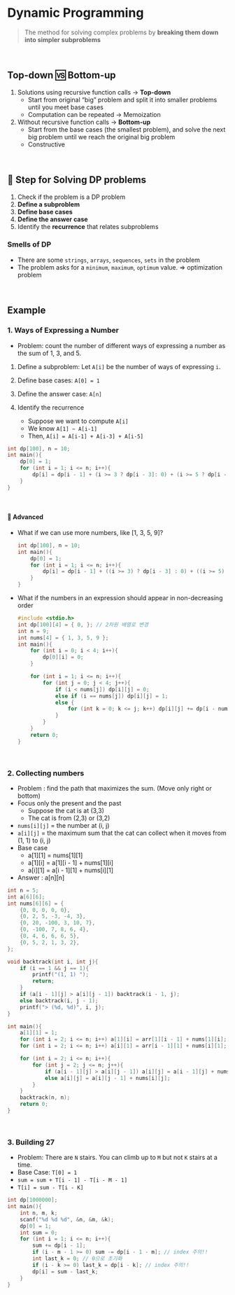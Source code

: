 # Dynamic Programming

> The method for solving complex problems by **breaking them down into simpler subproblems**

<br/>

## Top-down 🆚 Bottom-up

1. Solutions using recursive function calls → **Top-down**
   - Start from original “big” problem and split it into smaller problems until you meet base cases
   - Computation can be repeated → Memoization
2. Without recursive function calls → **Bottom-up**
   - Start from the base cases (the smallest problem), and solve the next big problem until we reach the original big problem
   - Constructive

<br/>

## 👟 Step for Solving DP problems

1. Check if the problem is a DP problem
2. **Define a subproblem**
3. **Define base cases**
4. **Define the answer case**
5. Identify the **recurrence** that relates subproblems

### Smells of DP

- There are some `strings`, `arrays`, `sequences`, `sets` in the problem
- The problem asks for a `minimum`, `maximum`, `optimum` value. ⇒ optimization problem

<br/>

## Example

### 1. Ways of Expressing a Number

- Problem: count the number of different ways of expressing a number as the sum of 1, 3, and 5.

1. Define a subproblem: Let `A[i]` be the number of ways of expressing `i`.
2. Define base cases: `A[0] = 1`
3. Define the answer case: `A[n]`
4. Identify the recurrence

   - Suppose we want to compute `A[i]`
   - We know `A[1] ~ A[i-1]`
   - Then, `A[i] = A[i-1] + A[i-3] + A[i-5]`

```cpp
int dp[100], n = 10;
int main(){
    dp[0] = 1;
    for (int i = 1; i <= n; i++){
        dp[i] = dp[i - 1] + (i >= 3 ? dp[i - 3]: 0) + (i >= 5 ? dp[i - 5] : 0);
    }
}

```

   <br/>

#### 🚀 Advanced

- What if we can use more numbers, like [1, 3, 5, 9]?

  ```cpp
  int dp[100], n = 10;
  int main(){
      dp[0] = 1;
      for (int i = 1; i <= n; i++){
          dp[i] = dp[i - 1] + ((i >= 3) ? dp[i - 3] : 0) + ((i >= 5) ? dp[i - 5] : 0) + ((i >= 9) ? dp[i - 9] : 0);
      }
  }
  ```

- What if the numbers in an expression should appear in non-decreasing order

  ```cpp
  #include <stdio.h>
  int dp[100][4] = { 0, }; // 2차원 배열로 변경
  int n = 9;
  int nums[4] = { 1, 3, 5, 9 };
  int main(){
      for (int i = 0; i < 4; i++){
          dp[0][i] = 0;
      }

      for (int i = 1; i <= n; i++){
          for (int j = 0; j < 4; j++){
              if (i < nums[j]) dp[i][j] = 0;
              else if (i == nums[j]) dp[i][j] = 1;
              else {
                  for (int k = 0; k <= j; k++) dp[i][j] += dp[i - nums[j]][k];
              }
          }
      }
      return 0;
  }
  ```

<br/>

### 2. Collecting numbers

- Problem : find the path that maximizes the sum. (Move only right or bottom)
- Focus only the present and the past
  - Suppose the cat is at (3,3)
  - The cat is from (2,3) or (3,2)
- `nums[i][j]` = the number at (i, j)
- `a[i][j]` = the maximum sum that the cat can collect when it moves from (1, 1) to (i, j)
- Base case
  - a[1][1] = nums[1][1]
  - a[1][i] = a[1][i - 1] + nums[1][i]
  - a[i][1] = a[i - 1][1] + nums[i][1]
- Answer : a[n][n]

```c
int n = 5;
int a[6][6];
int nums[6][6] = {
	{0, 0, 0, 0, 0},
	{0, 2, 5, -3, -4, 3},
    {0, 20, -100, 3, 10, 7},
    {0, -100, 7, 8, 6, 4},
    {0, 4, 6, 6, 6, 5},
    {0, 5, 2, 1, 3, 2},
};

void backtrack(int i, int j){
	if (i == 1 && j == 1){
		printf("(1, 1) ");
		return;
	}
	if (a[i - 1][j] > a[i][j - 1]) backtrack(i - 1, j);
	else backtrack(i, j - 1);
	printf("> (%d, %d)", i, j);
}

int main(){
	a[1][1] = 1;
	for (int i = 2; i <= n; i++) a[1][i] = arr[1][i - 1] + nums[1][i];
	for (int i = 2; i <= n; i++) a[i][1] = arr[i - 1][1] + nums[i][1];

	for (int i = 2; i <= n; i++){
		for (int j = 2; j <= n; j++){
			if (a[i - 1][j] > a[i][j - 1]) a[i][j] = a[i - 1][j] + nums[i][j];
			else a[i][j] = a[i][j - 1] + nums[i][j];
		}
	}
	backtrack(n, n);
	return 0;
}
```

<br/>

### 3. Building 27

- Problem: There are `N` stairs. You can climb up to `M` but not `K` stairs at a time.
- Base Case: `T[0] = 1`
- `sum = sum + T[i - 1] - T[i - M - 1]`
- `T[i] = sum - T[i - K]`

```c
int dp[1000000];
int main(){
	int n, m, k;
	scanf("%d %d %d", &n, &m, &k);
	dp[0] = 1;
	int sum = 0;
	for (int i = 1; i <= n; i++){
		sum += dp[i - 1];
		if (i - m - 1 >= 0) sum -= dp[i - 1 - m]; // index 주의!!
 		int last_k = 0; // 0으로 초기화
		if (i - k >= 0) last_k = dp[i - k]; // index 주의!!
		dp[i] = sum - last_k;
	}
}
```
